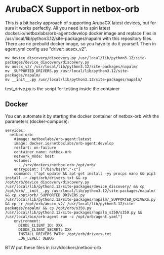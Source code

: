 # ArubaCX Support in netbox-orb

This is a bit hacky approach of supporting ArubaCX latest devices, but for sure it works perfectly. All you need is to spin latest docker.io/netboxlabs/orb-agent:develop docker image and replace files in
/usr/local/lib/python3.12/site-packages/napalm with this repository files. There are no prebuild docker image, so you have to do it yourself. Then in agent.yml config use "driver: aoscx_v2".

```
mv device_discovery/discovery.py /usr/local/lib/python3.12/site-packages/device_discovery/discovery.py
mv aoscx_v2/ /usr/local/lib/python3.12/site-packages/napalm/
mv _SUPPORTED_DRIVERS.py /usr/local/lib/python3.12/site-packages/napalm/
mv __init__.py /usr/local/lib/python3.12/site-packages/napalm/
```

test_drive.py is the script for testing inside the container

## Docker

You can automate it by starting the docker container of netbox-orb with the parameters (docker-compose):
```
services:
  netbox-orb:
    #image: netboxlabs/orb-agent:latest
    image: docker.io/netboxlabs/orb-agent:develop
    restart: on-failure
    container_name: netbox-orb
    network_mode: host
    volumes:
      - /srv/dockers/netbox-orb:/opt/orb/
    entrypoint: ["/bin/bash","-c"]
    command: ["apt update && apt-get install -yy procps nano && pip3 install -r /opt/orb/drivers.txt && cp /opt/orb/device_discovery/discovery.py 
/usr/local/lib/python3.12/site-packages/device_discovery/ && cp /opt/orb/__init__.py /usr/local/lib/python3.12/site-packages/napalm/ && cp /opt/orb/_SUPPORTED_DRIVERS.py 
/usr/local/lib/python3.12/site-packages/napalm/_SUPPORTED_DRIVERS.py && cp -r /opt/orb/aoscx_v2/ /usr/local/lib/python3.12/site-packages/napalm/ && cp /opt/orb/s350.py 
/usr/local/lib/python3.12/site-packages/napalm_s350/s350.py && /usr/local/bin/orb-agent run -c /opt/orb/agent.yaml"]
    environment:
      DIODE_CLIENT_ID: XXX
      DIODE_CLIENT_SECRET: XXX
      INSTALL_DRIVERS_PATH: /opt/orb/drivers.txt
      LOG_LEVEL: DEBUG
```

BTW put these files in /srv/dockers/netbox-orb
